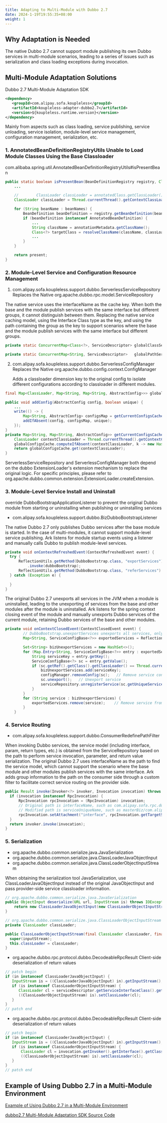 ```yaml
---
title: Adapting to Multi-Module with Dubbo 2.7
date: 2024-1-19T19:55:35+08:00
weight: 1
---
```


## Why Adaptation is Needed
The native Dubbo 2.7 cannot support module publishing its own Dubbo services in multi-module scenarios, leading to a series of issues such as serialization and class loading exceptions during invocation.

## Multi-Module Adaptation Solutions

Dubbo 2.7 Multi-Module Adaptation SDK
```xml
<dependency>
   <groupId>com.alipay.sofa.koupleless</groupId>
   <artifactId>koupleless-adapter-dubbo2.7</artifactId>
   <version>${koupleless.runtime.version}</version>
</dependency>
```

Mainly from aspects such as class loading, service publishing, service unloading, service isolation, module-level service management, configuration management, serialization, etc.

### 1. AnnotatedBeanDefinitionRegistryUtils Unable to Load Module Classes Using the Base Classloader
com.alibaba.spring.util.AnnotatedBeanDefinitionRegistryUtils#isPresentBean

```java
public static boolean isPresentBean(BeanDefinitionRegistry registry, Class<?> annotatedClass) {
    ...

    //        ClassLoader classLoader = annotatedClass.getClassLoader(); // Original logic
    ClassLoader classLoader = Thread.currentThread().getContextClassLoader();   // Changed to use tccl to load classes

    for (String beanName : beanNames) {
        BeanDefinition beanDefinition = registry.getBeanDefinition(beanName);
        if (beanDefinition instanceof AnnotatedBeanDefinition) {
            ...
            String className = annotationMetadata.getClassName();
            Class<?> targetClass = resolveClassName(className, classLoader);
            ...
        }
    }

    return present;
}
```

### 2. Module-Level Service and Configuration Resource Management
1. com.alipay.sofa.koupleless.support.dubbo.ServerlessServiceRepository Replaces the Native org.apache.dubbo.rpc.model.ServiceRepository

The native service uses the interfaceName as the cache key. When both the base and the module publish services with the same interface but different groups, it cannot distinguish between them. Replacing the native service caching model, using the Interface Class type as the key, and using the path containing the group as the key to support scenarios where the base and the module publish services with the same interface but different groups.
```java
private static ConcurrentMap<Class<?>, ServiceDescriptor> globalClassServices = new ConcurrentHashMap<>();

private static ConcurrentMap<String, ServiceDescriptor>   globalPathServices  = new ConcurrentHashMap<>();
```
  
2. com.alipay.sofa.koupleless.support.dubbo.ServerlessConfigManager Replaces the Native org.apache.dubbo.config.context.ConfigManager 

   Adds a classloader dimension key to the original config to isolate different configurations according to classloader in different modules.
    
```java
final Map<ClassLoader, Map<String, Map<String, AbstractConfig>>> globalConfigsCache = new HashMap<>();

public void addConfig(AbstractConfig config, boolean unique) {
    ...
    write(() -> {
        Map<String, AbstractConfig> configsMap = getCurrentConfigsCache().computeIfAbsent(getTagName(config.getClass()), type -> newMap());
        addIfAbsent(config, configsMap, unique);
    });
}
private Map<String, Map<String, AbstractConfig>> getCurrentConfigsCache() {
    ClassLoader contextClassLoader = Thread.currentThread().getContextClassLoader();   // Based on the current thread classloader to isolate different configuration caches
    globalConfigsCache.computeIfAbsent(contextClassLoader, k -> new HashMap<>());
    return globalConfigsCache.get(contextClassLoader);
}
```

ServerlessServiceRepository and ServerlessConfigManager both depend on the dubbo ExtensionLoader's extension mechanism to replace the original logic. For specific principles, please refer to org.apache.dubbo.common.extension.ExtensionLoader.createExtension.

### 3. Module-Level Service Install and Uninstall
override DubboBootstrapApplicationListener to prevent the original Dubbo module from starting or uninstalling when publishing or uninstalling services

- com.alipay.sofa.koupleless.support.dubbo.BizDubboBootstrapListener

The native Dubbo 2.7 only publishes Dubbo services after the base module is started. In the case of multi-modules, it cannot support module-level service publishing. Ark listens for module startup events using a listener and manually calls Dubbo to publish module-level services.

```java
private void onContextRefreshedEvent(ContextRefreshedEvent event) {
  try {
      ReflectionUtils.getMethod(DubboBootstrap.class, "exportServices")
          .invoke(dubboBootstrap);
      ReflectionUtils.getMethod(DubboBootstrap.class, "referServices").invoke(dubboBootstrap);
  } catch (Exception e) {
      
  }
}
```

The original Dubbo 2.7 unexports all services in the JVM when a module is uninstalled, leading to the unexporting of services from the base and other modules after the module is uninstalled. Ark listens for the spring context closing event of the module and manually unexports Dubbo services of the current module, retaining Dubbo services of the base and other modules.

```java
private void onContextClosedEvent(ContextClosedEvent event) {
        // DubboBootstrap.unexportServices unexports all services, only need to unexport services of the current biz
        Map<String, ServiceConfigBase<?>> exportedServices = ReflectionUtils.getField(dubboBootstrap, DubboBootstrap.class, "exportedServices");

        Set<String> bizUnexportServices = new HashSet<>();
        for (Map.Entry<String, ServiceConfigBase<?>> entry : exportedServices.entrySet()) {
            String serviceKey = entry.getKey();
            ServiceConfigBase<?> sc = entry.getValue();
            if (sc.getRef().getClass().getClassLoader() == Thread.currentThread().getContextClassLoader()) {   // Distinguish module services based on the classloader of ref service implementation
                bizUnexportServices.add(serviceKey);
                configManager.removeConfig(sc);   // Remove service configuration from configManager
                sc.unexport();   // Unexport service
                serviceRepository.unregisterService(sc.getUniqueServiceName());   // Remove from serviceRepository
            }
        }
        for (String service : bizUnexportServices) {
            exportedServices.remove(service);    // Remove service from DubboBootstrap
        }
    }
```

### 4. Service Routing
- com.alipay.sofa.koupleless.support.dubbo.ConsumerRedefinePathFilter

When invoking Dubbo services, the service model (including interface, param, return types, etc.) is obtained from the ServiceRepository based on the path to perform service invocation, parameter, and return value serialization. The original Dubbo 2.7 uses interfaceName as the path to find the service model, which cannot support the scenario where the base module and other modules publish services with the same interface. Ark adds group information to the path on the consumer side through a custom filter to facilitate correct service routing on the provider side.

```java
public Result invoke(Invoker<?> invoker, Invocation invocation) throws RpcException {
  if (invocation instanceof RpcInvocation) {
      RpcInvocation rpcInvocation = (RpcInvocation) invocation;
      // Original path is interfaceName, such as com.alipay.sofa.rpc.dubbo27.model.DemoService
      // Modified path is serviceUniqueName, such as masterBiz/com.alipay.sofa.rpc.dubbo27.model.DemoService
      rpcInvocation.setAttachment("interface", rpcInvocation.getTargetServiceUniqueName());   // Original path is interfaceName, such as
  }
  return invoker.invoke(invocation);
}
```

### 5. Serialization
- org.apache.dubbo.common.serialize.java.JavaSerialization
- org.apache.dubbo.common.serialize.java.ClassLoaderJavaObjectInput
- org.apache.dubbo.common.serialize.java.ClassLoaderObjectInputStream

When obtaining the serialization tool JavaSerialization, use ClassLoaderJavaObjectInput instead of the original JavaObjectInput and pass provider-side service classloader information.

```java
// org.apache.dubbo.common.serialize.java.JavaSerialization
public ObjectInput deserialize(URL url, InputStream is) throws IOException {
    return new ClassLoaderJavaObjectInput(new ClassLoaderObjectInputStream(null, is));   // Use ClassLoaderJavaObjectInput instead of the original JavaObjectInput, pass provider-side service classloader information
}

// org.apache.dubbo.common.serialize.java.ClassLoaderObjectInputStream
private ClassLoader classLoader;

public ClassLoaderObjectInputStream(final ClassLoader classLoader, final InputStream inputStream) {
  super(inputStream);
  this.classLoader = classLoader;
}
```

- org.apache.dubbo.rpc.protocol.dubbo.DecodeableRpcResult Client-side deserialization of return values

```java
// patch begin
if (in instanceof ClassLoaderJavaObjectInput) {
   InputStream is = ((ClassLoaderJavaObjectInput) in).getInputStream();
   if (is instanceof ClassLoaderObjectInputStream) {
      ClassLoader cl = serviceDescriptor.getServiceInterfaceClass().getClassLoader();  // Set provider-side service classloader information to ClassLoaderObjectInputStream
      ((ClassLoaderObjectInputStream) is).setClassLoader(cl);
   }
}
// patch end
```
- org.apache.dubbo.rpc.protocol.dubbo.DecodeableRpcResult Client-side deserialization of return values

```java
// patch begin
if (in instanceof ClassLoaderJavaObjectInput) {
   InputStream is = ((ClassLoaderJavaObjectInput) in).getInputStream();
   if (is instanceof ClassLoaderObjectInputStream) {
       ClassLoader cl = invocation.getInvoker().getInterface().getClassLoader(); // Set consumer-side service classloader information to ClassLoaderObjectInputStream
       ((ClassLoaderObjectInputStream) is).setClassLoader(cl);
   }
}
// patch end
```

## Example of Using Dubbo 2.7 in a Multi-Module Environment

[Example of Using Dubbo 2.7 in a Multi-Module Environment](https://github.com/koupleless/koupleless/tree/main/samples/dubbo-samples/rpc/dubbo27/README.md)

[dubbo2.7 Multi-Module Adaptation SDK Source Code](https://github.com/koupleless/koupleless/tree/main/koupleless-runtime/koupleless-adapter-ext/koupleless-adapter-dubbo2.7)

